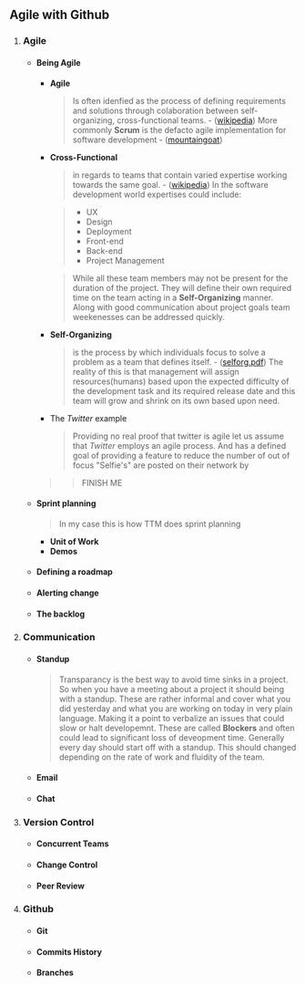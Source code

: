 ## Agile with Github

1. ### Agile
    - #### Being Agile
        
        - **Agile**
            > Is often idenfied as the process of defining requirements and solutions through colaboration between self-organizing, cross-functional teams. - ([wikipedia][1]) More commonly **Scrum** is the defacto agile implementation for software development - ([mountaingoat][3])
        
        - **Cross-Functional**
        
            > in regards to teams that contain varied expertise working towards the same goal. - ([wikipedia][4]) In the software development world expertises could include:
        
            > - UX
            > - Design
            > - Deployment
            > - Front-end
            > - Back-end
            > - Project Management
        
            > While all these team members may not be present for the duration of the project. They will define their own required time on the team acting in a **Self-Organizing** manner. Along with good communication about project goals team weekenesses can be addressed quickly.
        
        - **Self-Organizing**
            > is the process by which individuals focus to solve a problem as a team that defines itself. - ([selforg.pdf][2]) The reality of this is that management will assign resources(humans) based upon the expected difficulty of the development task and its required release date and this team will grow and shrink on its own based upon need. 
        
        - The _Twitter_ example
            > Providing no real proof that twitter is agile let us assume that _Twitter_ employs an agile process. And has a defined goal of providing a feature to reduce the number of out of focus "Selfie's" are posted on their network by
        >>FINISH ME 
        
    - #### Sprint planning
        > In my case this is how TTM does sprint planning
        
        - **Unit of Work**        
        - **Demos**
        
    - #### Defining a roadmap    
    - #### Alerting change
    - #### The backlog
1. ### Communication 
    - #### Standup
        > Transparancy is the best way to avoid time sinks in a project. So when you have a meeting about a project it should being with a standup. These are rather informal and cover what you did yesterday and what you are working on today in very plain language. Making it a point to verbalize an issues that could slow or halt developemnt. These are called **Blockers** and often could lead to significant loss of deveopment time. Generally every day should start off with a standup. This should changed depending on the rate of work and fluidity of the team.
    - #### Email
    - #### Chat
1. ### Version Control 
    - #### Concurrent Teams
    - #### Change Control
    - #### Peer Review
1. ### Github
    - #### Git
    - #### Commits History
    - #### Branches
    
    
[1]: http://en.wikipedia.org/wiki/Agile_software_development
[2]: http://www.controlchaos.com/storage/scrum-articles/selforg.pdf
[3]: http://www.mountaingoatsoftware.com/agile/scrum
[4]: http://en.wikipedia.org/wiki/Cross-functional_team